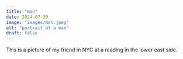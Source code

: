 ```yaml
---
title: "man"
date: 2024-07-30
image: "images/man.jpeg"
alt: "portrait of a man"
draft: false
---
```


This is a picture of my friend in NYC at a reading in the lower east side. 
